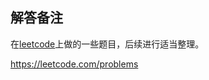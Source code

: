 ## 解答备注

在[leetcode](https://leetcode-cn.com/problemset/all/)上做的一些题目，后续进行适当整理。


https://leetcode.com/problems

